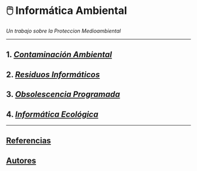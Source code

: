 # 🖱️ **Informática Ambiental**
*_Un trabajo sobre la Proteccion Medioambiental_*

---

## 1. _[Contaminación Ambiental](contaminacion_ambiental.md)_
## 2. _[Residuos Informáticos](residuo_informatico.md)_
## 3. _[Obsolescencia Programada](obsolescencia.md)_
## 4. _[Informática Ecológica](informatica_ecologica.md)_

---

## [Referencias](referencias.md)
## [Autores](autores.md)

